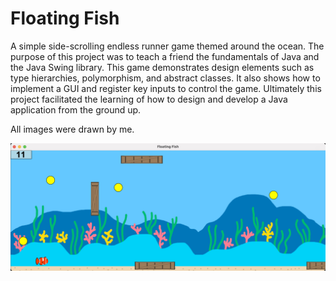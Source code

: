 # Floating Fish

A simple side-scrolling endless runner game themed around the ocean. The purpose of this project was to teach a friend
the fundamentals of Java and the Java Swing library. This game demonstrates design elements such as type hierarchies, 
polymorphism, and abstract classes. It also shows how to implement a GUI and register key inputs to control the game.
Ultimately this project facilitated the learning of how to design and develop a Java application from the ground up.

All images were drawn by me.

![image](data/example.png)